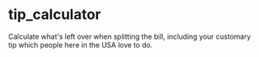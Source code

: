 # tip_calculator
Calculate what's left over when splitting the bill, including your customary tip which people here in the USA love to do.
